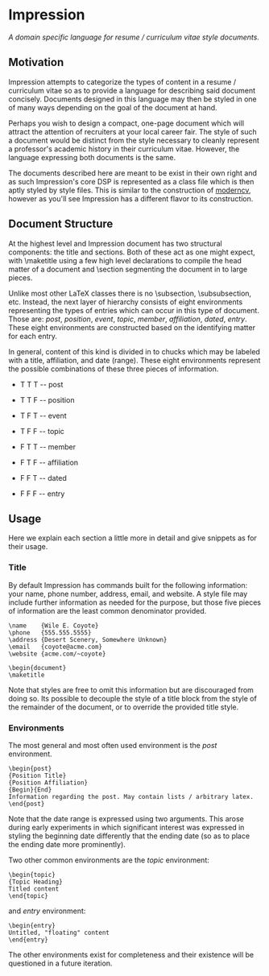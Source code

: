 # Impression #

*A domain specific language for resume / curriculum vitae style documents.*


## Motivation ##

Impression attempts to categorize the types of content in a resume / curriculum vitae so as to provide a language for describing said document concisely. Documents designed in this language may then be styled in one of many ways depending on the goal of the document at hand.

Perhaps you wish to design a compact, one-page document which will attract the attention of recruiters at your local career fair. The style of such a document would be distinct from the style necessary to cleanly represent a professor's academic history in their curriculum vitae. However, the language expressing both documents is the same.

The documents described here are meant to be exist in their own right and as such Impression's core DSP is represented as a class file which is then aptly styled by style files. This is similar to the construction of [moderncv](), however as you'll see Impression has a different flavor to its construction.

## Document Structure ##

At the highest level and Impression document has two structural components: the title and sections. Both of these act as one might expect, with \maketitle using a few high level declarations to compile the head matter of a document and \section segmenting the document in to large pieces. 

Unlike most other LaTeX classes there is no \subsection, \subsubsection, etc. Instead, the next layer of hierarchy consists of eight environments representing the types of entries which can occur in this type of document. Those are: *post*, *position*, *event*, *topic*, *member*, *affiliation*, *dated*, *entry*. These eight environments are constructed based on the identifying matter for each entry.

In general, content of this kind is divided in to chucks which may be labeled with a title, affiliation, and date (range). These eight environments represent the possible combinations of these three pieces of information.

- T T T -- post
 
- T T F -- position
- T F T -- event
- T F F -- topic
- F T T -- member
- F T F -- affiliation
- F F T -- dated
- F F F -- entry
 
## Usage ##

Here we explain each section a little more in detail and give snippets as for their usage.

### Title ###

By default Impression has commands built for the following information: your name, phone number, address, email, and website. A style file may include further information as needed for the purpose, but those five pieces of information are the least common denominator provided.

    \name    {Wile E. Coyote}
    \phone   {555.555.5555}
    \address {Desert Scenery, Somewhere Unknown}
    \email   {coyote@acme.com}
    \website {acme.com/~coyote}
    
    \begin{document}
    \maketitle

Note that styles are free to omit this information but are discouraged from doing so. Its possible to decouple the style of a title block from the style of the remainder of the document, or to override the provided title style.

### Environments ###

The most general and most often used environment is the *post* environment.

    \begin{post}
    {Position Title}
    {Position Affiliation}
    {Begin}{End}
    Information regarding the post. May contain lists / arbitrary latex.
    \end{post}

Note that the date range is expressed using two arguments. This arose during early experiments in which significant interest was expressed in styling the beginning date differently that the ending date (so as to place the ending date more prominently).

Two other common environments are the *topic* environment:

	\begin{topic}
    {Topic Heading}
    Titled content
    \end{topic}

and *entry* environment:

    \begin{entry}
    Untitled, "floating" content
    \end{entry}

The other environments exist for completeness and their existence will be questioned in a future iteration.